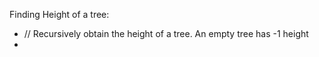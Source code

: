 

Finding Height of a tree:

- // Recursively obtain the height of a tree. An empty tree has -1 height
- 